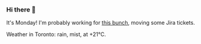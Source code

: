 ### Hi there :wave:

It's Monday! I'm probably working for [this bunch](https://github.com/kohofinancial), moving some Jira tickets.

Weather in Toronto: rain, mist, at +21°C.

